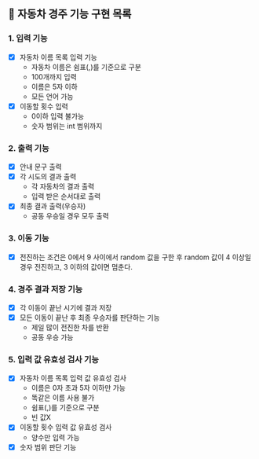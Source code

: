 ## 🚀 자동차 경주 기능 구현 목록
### 1. 입력 기능
-[x] 자동차 이름 목록 입력 기능
  - 자동차 이름은 쉼표(,)를 기준으로 구분
  - 100개까지 입력
  - 이름은 5자 이하
  - 모든 언어 가능
-[x] 이동할 횟수 입력
  - 0이하 입력 불가능
  - 숫자 범위는 int 범위까지
### 2. 출력 기능
-[x] 안내 문구 출력
-[x] 각 시도의 결과 출력
  - 각 자동차의 결과 출력
  - 입력 받은 순서대로 출력
-[x] 최종 결과 출력(우승자)
  - 공동 우승일 경우 모두 출력
### 3. 이동 기능
-[x] 전진하는 조건은 0에서 9 사이에서 random 값을 구한 후 random 값이 4 이상일 경우 전진하고, 3 이하의 값이면 멈춘다.
### 4. 경주 결과 저장 기능
-[x] 각 이동이 끝난 시기에 결과 저장
-[x] 모든 이동이 끝난 후 최종 우승자를 판단하는 기능
    - 제일 많이 전진한 차를 반환
    - 공동 우승 가능
### 5. 입력 값 유효성 검사 기능
-[x] 자동차 이름 목록 입력 값 유효성 검사
    - 이름은 0자 초과 5자 이하만 가능
    - 똑같은 이름 사용 불가
    - 쉼표(,)를 기준으로 구분
    - 빈 값X
-[x] 이동할 횟수 입력 값 유효성 검사
  - 양수만 입력 가능
-[x] 숫자 범위 판단 기능